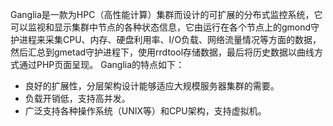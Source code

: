 Ganglia是一款为HPC（高性能计算）集群而设计的可扩展的分布式监控系统，它可以监视和显示集群中节点的各种状态信息，它由运行在各个节点上的gmond守护进程来采集CPU、内存、硬盘利用率、I/O负载、网络流量情况等方面的数据，然后汇总到gmetad守护进程下，使用rrdtool存储数据，最后将历史数据以曲线方式通过PHP页面呈现。
Ganglia的特点如下：
- 良好的扩展性，分层架构设计能够适应大规模服务器集群的需要。
- 负载开销低，支持高并发。
- 广泛支持各种操作系统（UNIX等）和CPU架构，支持虚拟机。

